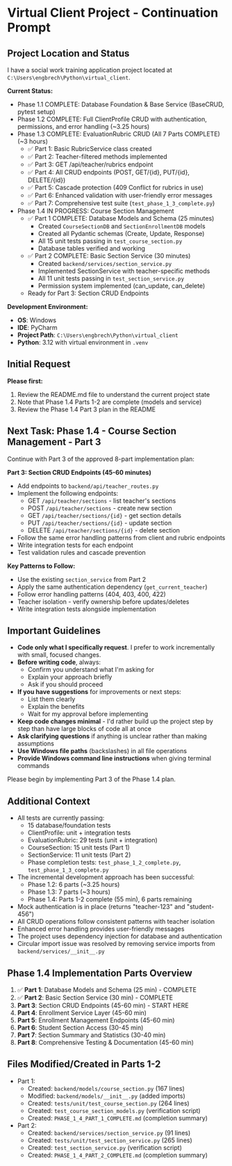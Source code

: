 # Virtual Client Project - Continuation Prompt

## Project Location and Status
I have a social work training application project located at `C:\Users\engbrech\Python\virtual_client`.

**Current Status:**
* Phase 1.1 COMPLETE: Database Foundation & Base Service (BaseCRUD, pytest setup)
* Phase 1.2 COMPLETE: Full ClientProfile CRUD with authentication, permissions, and error handling (~3.25 hours)
* Phase 1.3 COMPLETE: EvaluationRubric CRUD (All 7 Parts COMPLETE) (~3 hours)
   * ✅ Part 1: Basic RubricService class created
   * ✅ Part 2: Teacher-filtered methods implemented
   * ✅ Part 3: GET /api/teacher/rubrics endpoint 
   * ✅ Part 4: All CRUD endpoints (POST, GET/{id}, PUT/{id}, DELETE/{id})
   * ✅ Part 5: Cascade protection (409 Conflict for rubrics in use)
   * ✅ Part 6: Enhanced validation with user-friendly error messages
   * ✅ Part 7: Comprehensive test suite (`test_phase_1_3_complete.py`)
* Phase 1.4 IN PROGRESS: Course Section Management
   * ✅ Part 1 COMPLETE: Database Models and Schema (25 minutes)
     - Created `CourseSectionDB` and `SectionEnrollmentDB` models
     - Created all Pydantic schemas (Create, Update, Response)
     - All 15 unit tests passing in `test_course_section.py`
     - Database tables verified and working
   * ✅ Part 2 COMPLETE: Basic Section Service (30 minutes)
     - Created `backend/services/section_service.py`
     - Implemented SectionService with teacher-specific methods
     - All 11 unit tests passing in `test_section_service.py`
     - Permission system implemented (can_update, can_delete)
   * Ready for Part 3: Section CRUD Endpoints

**Development Environment:**
* **OS**: Windows
* **IDE**: PyCharm
* **Project Path**: `C:\Users\engbrech\Python\virtual_client`
* **Python**: 3.12 with virtual environment in `.venv`

## Initial Request
**Please first:**
1. Review the README.md file to understand the current project state
2. Note that Phase 1.4 Parts 1-2 are complete (models and service)
3. Review the Phase 1.4 Part 3 plan in the README

## Next Task: Phase 1.4 - Course Section Management - Part 3
Continue with Part 3 of the approved 8-part implementation plan:

**Part 3: Section CRUD Endpoints (45-60 minutes)**
* Add endpoints to `backend/api/teacher_routes.py`
* Implement the following endpoints:
  - GET `/api/teacher/sections` - list teacher's sections
  - POST `/api/teacher/sections` - create new section
  - GET `/api/teacher/sections/{id}` - get section details
  - PUT `/api/teacher/sections/{id}` - update section
  - DELETE `/api/teacher/sections/{id}` - delete section
* Follow the same error handling patterns from client and rubric endpoints
* Write integration tests for each endpoint
* Test validation rules and cascade prevention

**Key Patterns to Follow:**
* Use the existing `section_service` from Part 2
* Apply the same authentication dependency (`get_current_teacher`)
* Follow error handling patterns (404, 403, 400, 422)
* Teacher isolation - verify ownership before updates/deletes
* Write integration tests alongside implementation

## Important Guidelines
* **Code only what I specifically request**. I prefer to work incrementally with small, focused changes.
* **Before writing code**, always:
   * Confirm you understand what I'm asking for
   * Explain your approach briefly
   * Ask if you should proceed
* **If you have suggestions** for improvements or next steps:
   * List them clearly
   * Explain the benefits
   * Wait for my approval before implementing
* **Keep code changes minimal** - I'd rather build up the project step by step than have large blocks of code all at once
* **Ask clarifying questions** if anything is unclear rather than making assumptions
* **Use Windows file paths** (backslashes) in all file operations
* **Provide Windows command line instructions** when giving terminal commands

Please begin by implementing Part 3 of the Phase 1.4 plan.

## Additional Context
* All tests are currently passing:
  - 15 database/foundation tests
  - ClientProfile: unit + integration tests
  - EvaluationRubric: 29 tests (unit + integration)
  - CourseSection: 15 unit tests (Part 1)
  - SectionService: 11 unit tests (Part 2)
  - Phase completion tests: `test_phase_1_2_complete.py`, `test_phase_1_3_complete.py`
* The incremental development approach has been successful:
  - Phase 1.2: 6 parts (~3.25 hours)
  - Phase 1.3: 7 parts (~3 hours)
  - Phase 1.4: Parts 1-2 complete (55 min), 6 parts remaining
* Mock authentication is in place (returns "teacher-123" and "student-456")
* All CRUD operations follow consistent patterns with teacher isolation
* Enhanced error handling provides user-friendly messages
* The project uses dependency injection for database and authentication
* Circular import issue was resolved by removing service imports from `backend/services/__init__.py`

## Phase 1.4 Implementation Parts Overview
1. ✅ **Part 1**: Database Models and Schema (25 min) - COMPLETE
2. ✅ **Part 2**: Basic Section Service (30 min) - COMPLETE
3. **Part 3**: Section CRUD Endpoints (45-60 min) - START HERE
4. **Part 4**: Enrollment Service Layer (45-60 min)
5. **Part 5**: Enrollment Management Endpoints (45-60 min)
6. **Part 6**: Student Section Access (30-45 min)
7. **Part 7**: Section Summary and Statistics (30-40 min)
8. **Part 8**: Comprehensive Testing & Documentation (45-60 min)

## Files Modified/Created in Parts 1-2
* Part 1:
  - Created: `backend/models/course_section.py` (167 lines)
  - Modified: `backend/models/__init__.py` (added imports)
  - Created: `tests/unit/test_course_section.py` (264 lines)
  - Created: `test_course_section_models.py` (verification script)
  - Created: `PHASE_1_4_PART_1_COMPLETE.md` (completion summary)
* Part 2:
  - Created: `backend/services/section_service.py` (91 lines)
  - Created: `tests/unit/test_section_service.py` (265 lines)
  - Created: `test_section_service.py` (verification script)
  - Created: `PHASE_1_4_PART_2_COMPLETE.md` (completion summary)
